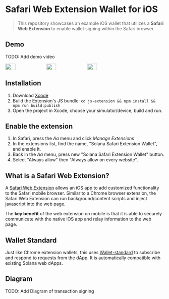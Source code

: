 # Safari Web Extension Wallet for iOS

> This repository showcases an example iOS wallet that utilizes a **Safari Web Extension** to enable wallet signing within the Safari browser. 

## Demo

TODO: Add demo video

<div style="display: flex;">
    <img src="assets/ExtensionScreen1.png" width="25%">
    &nbsp;<img src="assets/ExtensionScreen2.png" width="25%">
    &nbsp;<img src="assets/ExtensionScreen3.png" width="25%">
</div>

## Installation

1. Download [Xcode](https://developer.apple.com/xcode/)
2. Build the Extension's JS bundle: `cd js-extension && npm install && npm run build:publish`
3. Open the project in Xcode, choose your simulator/device, build and run.

## Enable the extension

1. In Safari, press the _Aa_ menu and click _Manage Extensions_
2. In the extensions list, find the name, "Solana Safari Extension Wallet", and enable it.
3. Back in the _Aa_ menu, press new "Solana Safari Extension Wallet" button.
4. Select "Always allow" then "Always allow on every website".

## What is a Safari Web Extension?

A [Safari Web Extension](https://developer.apple.com/documentation/safariservices/safari_web_extensions) allows an iOS app to add customized functionality to
the Safari mobile browser. Similar to a Chrome browser extension, the Safari Web Extension can run background/content scripts and inject javascript into the web page.

The **key benefit** of the web extension on mobile is that it is able to securely communicate with the native iOS app and relay information to the web page.

## Wallet Standard

Just like Chrome extension wallets, this uses [Wallet-standard](https://github.com/solana-labs/wallet-standard/tree/master) to subscribe and respond to requests from the dApp. It is automatically compatible
with existing Solana web dApps.

## Diagram

TODO: Add Diagram of transaction signing
